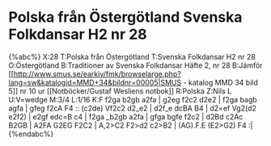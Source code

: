 # Polska från Östergötland Svenska Folkdansar H2 nr 28

{%abc%}
X:28
T:Polska från Östergötland
T:Svenska Folkdansar H2 nr 28
O:Östergötland
B:Traditioner av Svenska Folkdansar Häfte 2, nr 28
B:Jämför [[http://www.smus.se/earkiv/fmk/browselarge.php?lang=sw&katalogid=MMD+34&bildnr=00005|SMUS - katalog MMD 34 bild 5]] nr 10 ur [[Notböcker/Gustaf Wesliens notbok]] 
R:Polska
Z:Nils L
U:V=wedge
M:3/4
L:1/16
K:F
f2ga b2gb a2fa | g2eg f2c2 d2e2 | f2ga bagb agfa | gfeg f2cA F4 ::
(c2de) Vf2c2 d2_e2 | d2f_e dcBA B4 | d2=ef Vg2(d2 e2f2) | e2gf edc=B c4 |
f2ga _b2gb a2fa | gfga bgfe f2c2 | d2Bd c2Ac B2GB | A2FA G2EG F2C2 |
A,2>C2 F2>d2 c2>B2 | (AG).F.E (E2>G2) F4 :|
{%endabc%}
